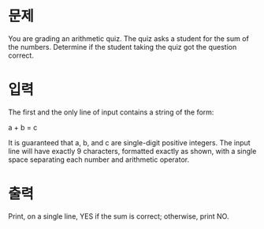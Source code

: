 # 문제
You are grading an arithmetic quiz. The quiz asks a student for the sum of the numbers. Determine if the student taking the quiz got the question correct.

# 입력
The first and the only line of input contains a string of the form:

a + b = c

It is guaranteed that a, b, and c are single-digit positive integers. The input line will have exactly 9 characters, formatted exactly as shown, with a single space separating each number and arithmetic operator.

# 출력
Print, on a single line, YES if the sum is correct; otherwise, print NO.
